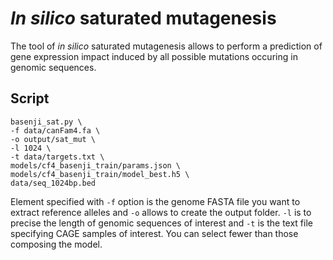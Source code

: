 # *In silico* saturated mutagenesis
The tool of *in silico* saturated mutagenesis allows to perform a prediction of gene expression impact induced by all possible mutations occuring in genomic sequences.


## Script
```
basenji_sat.py \
-f data/canFam4.fa \
-o output/sat_mut \
-l 1024 \
-t data/targets.txt \
models/cf4_basenji_train/params.json \
models/cf4_basenji_train/model_best.h5 \
data/seq_1024bp.bed
```

Element specified with `-f` option is the genome FASTA file you want to extract reference alleles and `-o` allows to create the output folder. `-l` is to precise the length of genomic sequences of interest and
`-t` is the text file specifying CAGE samples of interest. You can select fewer than those composing the model.
